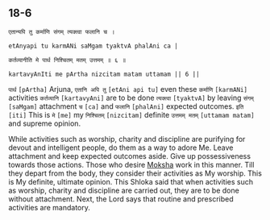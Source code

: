 ## 18-6


```shloka-sa
एतान्यपि तु कर्माणि संगम् त्यक्त्वा फलानि च ।
```
```shloka-sa-hk
etAnyapi tu karmANi saMgam tyaktvA phalAni ca |
```
```shloka-sa
कर्तव्यानीति मे पार्थ निश्चितम् मतम् उत्तमम् ॥ ६ ॥
```
```shloka-sa-hk
kartavyAnIti me pArtha nizcitam matam uttamam || 6 ||
```

`पार्थ` `[pArtha]` Arjuna, `एतानि अपि तु` `[etAni api tu]` even these `कर्माणि` `[karmANi]` activities `कर्तव्यानि` `[kartavyAni]` are to be done `त्यक्त्वा` `[tyaktvA]` by leaving `संगम्` `[saMgam]` attachment `च` `[ca]` and `फलानि` `[phalAni]` expected outcomes. `इति` `[iti]` This is `मे` `[me]` my `निश्चितम्` `[nizcitam]` definite `उत्तमम् मतम्` `[uttamam matam]` and supreme opinion.

While activities such as worship, charity and discipline are purifying for devout and intelligent people, do them as a way to adore Me. Leave attachment and keep expected outcomes aside. Give up possessiveness towards those actions. 
Those who desire [Moksha](Moksha) work in this manner. Till they depart from the body, they consider their activities as My worship. This is My definite, ultimate opinion.
This Shloka said that when activities such as worship, charity and discipline are carried out, they are to be done without attachment. Next, the Lord says that routine and prescribed activities are mandatory.

